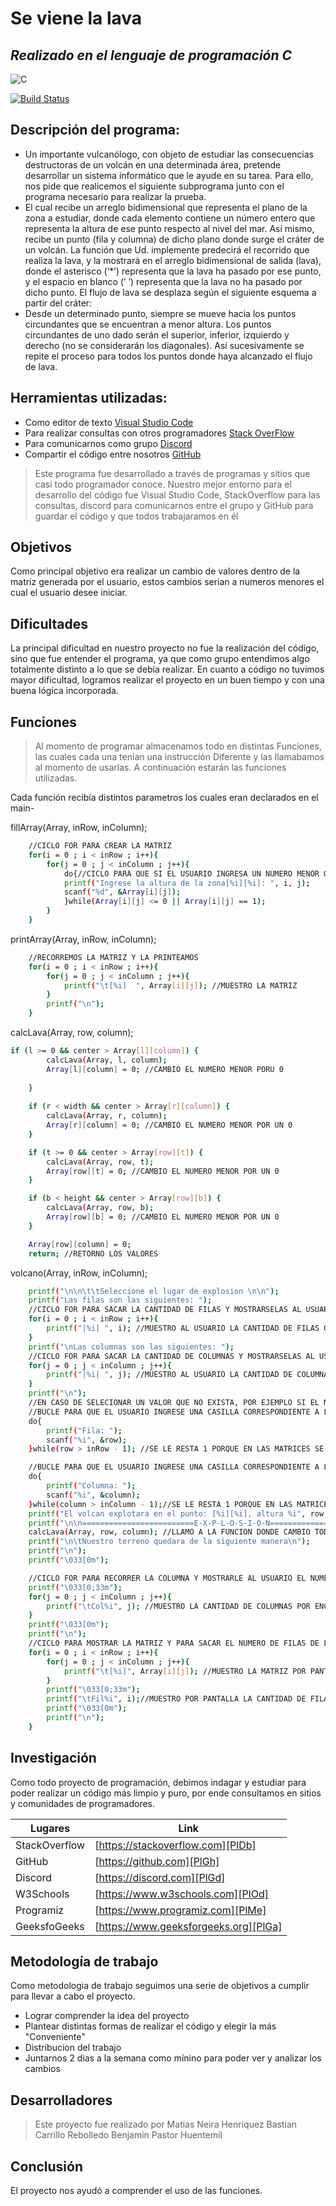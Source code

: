 # Se viene la lava
## _Realizado en el lenguaje de programación C_

![C](https://emiliopm.com/wp-content/uploads/2018/10/cursoCIntermedio.png)

[![Build Status](https://travis-ci.org/joemccann/dillinger.svg?branch=master)](https://travis-ci.org/joemccann/dillinger)

## Descripción del programa: 

- Un importante vulcanólogo, con objeto de estudiar las consecuencias destructoras de un volcán en una determinada área, pretende desarrollar un sistema informático que le ayude en su tarea. Para ello, nos pide que realicemos el siguiente subprograma junto con el programa necesario para realizar la prueba.
- El cual recibe un arreglo bidimensional que representa el plano de la zona a estudiar, donde cada elemento contiene un número entero que representa la altura de ese punto respecto al nivel del mar. Así mismo, recibe un punto (fila y columna) de dicho plano donde surge el cráter de un volcán. La función que Ud. implemente predecirá el recorrido que realiza la lava, y la mostrará en el arreglo bidimensional de salida (lava), donde el asterisco (‘*’) representa que la lava ha pasado por ese punto, y el espacio en blanco (’ ’) representa que la lava no ha pasado por dicho punto. El flujo de lava se desplaza según el siguiente esquema a partir del cráter:
- Desde un determinado punto, siempre se mueve hacia los puntos circundantes que se encuentran a menor altura. Los puntos circundantes de uno dado serán el superior, inferior, izquierdo y derecho (no se considerarán los diagonales). Así sucesivamente se repite el proceso para todos los puntos donde haya alcanzado el flujo de lava.

## Herramientas utilizadas: 

- Como editor de texto  [Visual Studio Code]
- Para realizar consultas con otros programadores  [Stack OverFlow]
- Para comunicarnos como grupo [Discord]
- Compartir el código entre nosotros [GitHub]

> Este programa fue desarrollado a través
> de programas y sitios que casi
> todo programador conoce.
> Nuestro mejor entorno para el desarrollo del código
> fue Visual Studio Code, StackOverflow para las
> consultas, discord para comunicarnos entre el grupo y
> GitHub para guardar el código y que todos trabajaramos en él

## Objetivos
Como principal objetivo era realizar un cambio de valores
dentro de la matriz generada por el usuario, estos cambios serian a numeros
menores el cual el usuario desee iniciar.

## Dificultades
La principal dificultad en nuestro proyecto no fue la realización del código, sino
que fue entender el programa, ya que como grupo entendimos algo totalmente distinto a lo
que se debía realizar.
En cuanto a código no tuvimos mayor dificultad, logramos realizar el proyecto en un buen tiempo y con una buena
lógica incorporada.
## Funciones

>Al momento de programar almacenamos todo en distintas 
>Funciones, las cuales cada una tenian una instrucción
>Diferente y las llamabamos al momento de usarlas.
>A continuación estarán las funciones utilizadas.

Cada función recibía distintos parametros los cuales eran declarados en el main-

fillArray(Array, inRow, inColumn);
```sh
	//CICLO FOR PARA CREAR LA MATRIZ
	for(i = 0 ; i < inRow ; i++){
		for(j = 0 ; j < inColumn ; j++){
			do{//CICLO PARA QUE SI EL USUARIO INGRESA UN NUMERO MENOR O IGUAL A 0 O 1 SE REPITA.
			printf("Ingrese la altura de la zona[%i][%i]: ", i, j);
			scanf("%d", &Array[i][j]);
			}while(Array[i][j] <= 0 || Array[i][j] == 1);
		}
	}
```
printArray(Array, inRow, inColumn);
```sh
    //RECORREMOS LA MATRIZ Y LA PRINTEAMOS
	for(i = 0 ; i < inRow ; i++){
		for(j = 0 ; j < inColumn ; j++){
			printf("\t[%i]  ", Array[i][j]); //MUESTRO LA MATRIZ
		}
		printf("\n");
	}
```
calcLava(Array, row, column);
```sh
if (l >= 0 && center > Array[l][column]) {
		calcLava(Array, l, column);
		Array[l][column] = 0; //CAMBIO EL NUMERO MENOR PORU 0 
			
	}
    
    if (r < width && center > Array[r][column]) {
		calcLava(Array, r, column);
		Array[r][column] = 0; //CAMBIO EL NUMERO MENOR POR UN 0
	}

	if (t >= 0 && center > Array[row][t]) {
		calcLava(Array, row, t);
		Array[row][t] = 0; //CAMBIO EL NUMERO MENOR POR UN 0
	}

	if (b < height && center > Array[row][b]) {
		calcLava(Array, row, b);
		Array[row][b] = 0; //CAMBIO EL NUMERO MENOR POR UN 0 
	}

    Array[row][column] = 0;
    return; //RETORNO LOS VALORES
```
volcano(Array, inRow, inColumn);
```sh
	printf("\n\n\t\tSeleccione el lugar de explosion \n\n");
	printf("Las filas son las siguientes: ");
	//CICLO FOR PARA SACAR LA CANTIDAD DE FILAS Y MOSTRARSELAS AL USUARIO.
	for(i = 0 ; i < inRow ; i++){
		printf("|%i| ", i); //MUESTRO AL USUARIO LA CANTIDAD DE FILAS QUE HAY PARA QUE PUEDA INGRESAR CUAL QUIERES. EJ: |0||1|2|3|...
	}
	printf("\nLas columnas son las siguientes: ");
	//CICLO FOR PARA SACAR LA CANTIDAD DE COLUMNAS Y MOSTRARSELAS AL USUARIO.
	for(j = 0 ; j < inColumn ; j++){
		printf("|%i| ", j); //MUESTRO AL USUARIO LA CANTIDAD DE COLUMNAS QUE HAY PARA QUE PUEDA INGRESAR CUAL QUIERE Y NO SELECCIONA UNA QUE NO EXISTA, POR EJ: |0|1|2|3|....
	}
	printf("\n");
	//EN CASO DE SELECIONAR UN VALOR QUE NO EXISTA, POR EJEMPLO SI EL NUMERO DE FILAS LLEGAS HASTA 4 Y SELECCIONA EL 5, LE VOLVERA A PEDIR AL USUARIO QUE INGRESE EL VALOR, ESTO DADO QUE NO ESTA EL VALOR QUE EL USUARIO SELECCIONO
	//BUCLE PARA QUE EL USUARIO INGRESE UNA CASILLA CORRESPONDIENTE A LAS CUALES ESTÁN DENTRO DEL PROGRAMA
	do{
		printf("Fila: ");
		scanf("%i", &row);
	}while(row > inRow - 1); //SE LE RESTA 1 PORQUE EN LAS MATRICES SE EMPIEZA A CONTAR DESDE 0

	//BUCLE PARA QUE EL USUARIO INGRESE UNA CASILLA CORRESPONDIENTE A LAS CUALES ESTÁN DENTRO DEL PROGRAMA
	do{
		printf("Columna: ");
		scanf("%i", &column);
	}while(column > inColumn - 1);//SE LE RESTA 1 PORQUE EN LAS MATRICES SE EMPIEZA A CONTAR DESDE 0
	printf("El volcan explotara en el punto: [%i][%i], altura %i", row, column, Array[row][column]);
	printf("\n\n=========================E-X-P-L-O-S-I-O-N=========================\n");
	calcLava(Array, row, column); //LLAMO A LA FUNCION DONDE CAMBIO TODOS LOS VALORES DE LA MATRIZ POR UN 0.
	printf("\n\tNuestro terreno quedara de la siguiente manera\n");
	printf("\n");
	printf("\033[0m");

	//CICLO FOR PARA RECORRER LA COLUMNA Y MOSTRARLE AL USUARIO EL NUMERO DE COLUMNAS DE SU MATRIZ.
	printf("\033[0;33m");
	for(j = 0 ; j < inColumn ; j++){
		printf("\tCol%i", j); //MUESTRO LA CANTIDAD DE COLUMNAS POR ENCIMA DE LA MATRIZ.
	}
	printf("\033[0m");
	printf("\n");
	//CICLO PARA MOSTRAR LA MATRIZ Y PARA SACAR EL NUMERO DE FILAS DE LA MISMA.
	for(i = 0 ; i < inRow ; i++){
		for(j = 0 ; j < inColumn ; j++){
	 		printf("\t[%i]", Array[i][j]); //MUESTRO LA MATRIZ POR PANTALLA
	 	}
		printf("\033[0;33m");
		printf("\tFil%i", i);//MUESTRO POR PANTALLA LA CANTIDAD DE FILAS POR EL BORDE AL FINAL DE LA MATRIZ.
		printf("\033[0m");
		printf("\n");
	}
```
## Investigación

Como todo proyecto de programación, debimos indagar y estudiar para poder realizar un código más limpio y
puro, por ende consultamos en sitios y comunidades de programadores.

| Lugares | Link |
| ------ | ------ |
| StackOverflow | [https://stackoverflow.com][PlDb] |
| GitHub | [https://github.com][PlGh] |
| Discord | [https://discord.com][PlGd] |
| W3Schools | [https://www.w3schools.com][PlOd] |
| Programiz | [https://www.programiz.com][PlMe] |
| GeeksfoGeeks | [https://www.geeksforgeeks.org][PlGa] |

## Metodología de trabajo

Como metodologia de trabajo seguimos una serie de objetivos a cumplir para llevar a cabo el proyecto.
- Lograr comprender la idea del proyecto
- Plantear distintas formas de realizar el código y elegir la más "Conveniente"
- Distribucion del trabajo
- Juntarnos 2 dias a la semana como mínino para poder ver y analizar los cambios

## Desarrolladores

>Este proyecto fue realizado por
> Matias Neira Henriquez
> Bastian Carrillo Rebolledo
> Benjamin Pastor Huentemil

## Conclusión

El proyecto nos ayudó a comprender el uso de las funciones.

[//]: # (These are reference links used in the body of this note and get stripped out when the markdown processor does its job. There is no need to format nicely because it shouldn't be seen. Thanks SO - http://stackoverflow.com/questions/4823468/store-comments-in-markdown-syntax)


   [Visual Studio Code]: <https://code.visualstudio.com>
   [Stack OverFlow]: <https://stackoverflow.com>
   [Discord]: <https://discord.com>
   [GitHub]: <https://github.com>


   [PlDb]: <https://github.com/joemccann/dillinger/tree/master/plugins/dropbox/README.md>
   [PlGh]: <https://github.com/joemccann/dillinger/tree/master/plugins/github/README.md>
   [PlGd]: <https://github.com/joemccann/dillinger/tree/master/plugins/googledrive/README.md>
   [PlOd]: <https://github.com/joemccann/dillinger/tree/master/plugins/onedrive/README.md>
   [PlMe]: <https://github.com/joemccann/dillinger/tree/master/plugins/medium/README.md>
   [PlGa]: <https://github.com/RahulHP/dillinger/blob/master/plugins/googleanalytics/README.md>

